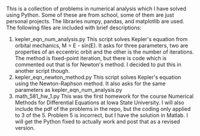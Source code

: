 This is a collection of problems in numerical analysis which I have solved using Python. Some of these are from school, some of them are just personal projects.
The libraries numpy, pandas, and matplotlib are used. The following files are included with brief descriptions:
  1) kepler_eqn_num_analysis.py
     This script solves Kepler's equation from orbital mechanics, M = E - sin(E).
     It asks for three parameters, two are properties of an eccentric orbit and the other is the number of iterations.
     The method is fixed-point iteration, but there is code which is commented out that is for Newton's method.
     I decided to put this in another script though.
  2) kepler_eqn_newton_method.py
     This script solves Kepler's equation using the Newton-Raphson method.
     It also asks for the same parameters as kepler_eqn_num_analysis.py
  3) math_581_hw_1.py
     This was the first homework for the course Numerical Methods for Differential Equations at Iowa State University.
     I will also include the pdf of the problems in the repo, but the coding only applied to 3 of the 5.
     Problem 5 is incorrect, but I have the solution in Matlab. I will get the Python fixed to actually work and post that
     as a revised version. 
